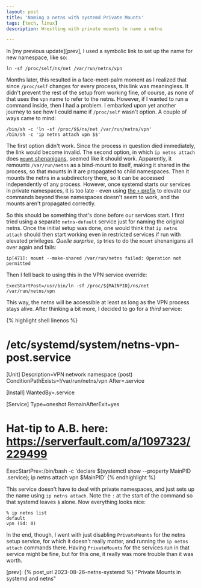 ```yaml
---
layout: post
title: 'Naming a netns with systemd Private Mounts'
tags: [tech, linux]
description: Wrestling with private mounts to name a netns

---
```


In [my previous update][prev], I used a symbolic link to set up the name for new namespace, like so:

```
ln -sf /proc/self/ns/net /var/run/netns/vpn
```

Months later, this resulted in a face-meet-palm moment as I realized that since `/proc/self` changes for every process,
this link was meaningless. It didn't prevent the rest of the setup from working fine, of course, as none of that uses
the `vpn` name to refer to the netns. However, if I wanted to run a command inside, then I had a problem. I embarked
upon yet another journey to see how I could name if `/proc/self` wasn't option. A couple of ways came to mind:

```
/bin/sh -c 'ln -sf /proc/$$/ns/net /var/run/netns/vpn'
/bin/sh -c 'ip netns attach vpn $$'
```

The first option didn't work. Since the process in question died immediately, the link would become invalid. The second
option, in which `ip netns attach` does [`mount` shenanigans], seemed like it should work. Apparently, it remounts
`/var/run/netns` as a bind-mount to itself, making it shared in the process, so that mounts in it are propagated to
child namespaces. Then it mounts the netns in a subdirectory there, so it can be accessed independently of any process.
However, once systemd starts our services in private namespaces, it is too late - even using [the `+` prefix][table 2]
to elevate our commands beyond these namespaces doesn't seem to work, and the mounts aren't propagated correctly.

So this should be something that's done before our services start. I first tried using a separate `netns-default`
service just for naming the original netns. Once the initial setup was done, one would think that `ip netns attach`
should then start working even in restricted services if run with elevated privileges. _Quelle surprise_, `ip` tries to
do the `mount` shenanigans all over again and fails:

```
ip[471]: mount --make-shared /var/run/netns failed: Operation not permitted
```

Then I fell back to using this in the VPN service override:

```
ExecStartPost=/usr/bin/ln -sf /proc/${MAINPID}/ns/net /var/run/netns/vpn
```

This way, the netns will be accessible at least as long as the VPN process stays alive.  After thinking a bit more, I
decided to go for a _third_ service:

{% highlight shell linenos %}
# /etc/systemd/system/netns-vpn-post.service
[Unit]
Description=VPN network namespace (post)
ConditionPathExists=!/var/run/netns/vpn
After=<vpn>.service

[Install]
WantedBy=<vpn>.service

[Service]
Type=oneshot
RemainAfterExit=yes
# Hat-tip to A.B. here: https://serverfault.com/a/1097323/229499
ExecStartPre=:/bin/bash -c 'declare $(systemctl show --property MainPID <vpn>.service); ip netns attach vpn $MainPID'
{% endhighlight %}

This service doesn't have to deal with private namespaces, and just sets up the name using `ip netns attach`. Note the
`:` at the start of the command so that systemd leaves `$` alone. Now everything looks nice:

```
% ip netns list
default
vpn (id: 0)
```

In the end, though, I went with just disabling `PrivateMounts` for the netns setup service, for which it doesn't really
matter, and running the `ip netns attach` commands there. Having `PrivateMounts` for the services run in that service
might be fine, but for this one, it really was more trouble than it was worth.

[`mount` shenanigans]: https://7bits.nl/journal/posts/what-does-ip-netns-add-actually-do/ "What does ip netns add actually do? - Peter van Dijk"
[table 2]: https://www.freedesktop.org/software/systemd/man/latest/systemd.service.html#id-1.9.8 "man systemd.service — Table 2. Special executable prefixes"
[prev]: {% post_url 2023-08-26-netns-systemd %} "Private Mounts in systemd and netns"
